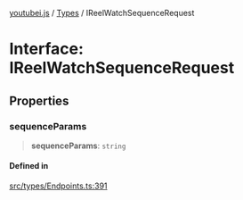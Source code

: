 [youtubei.js](../../../README.md) / [Types](../README.md) / IReelWatchSequenceRequest

# Interface: IReelWatchSequenceRequest

## Properties

### sequenceParams

> **sequenceParams**: `string`

#### Defined in

[src/types/Endpoints.ts:391](https://github.com/LuanRT/YouTube.js/blob/eb21af33db708f0355f4fb15881f5d4fabc7b06c/src/types/Endpoints.ts#L391)
